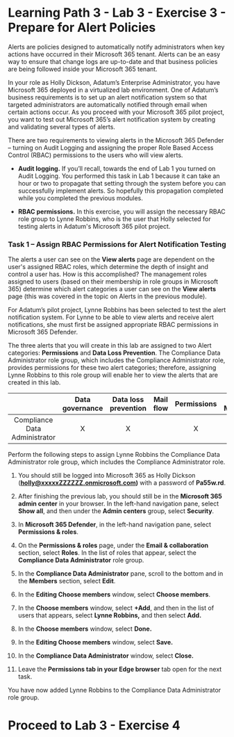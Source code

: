 # Learning Path 3 - Lab 3 - Exercise 3 - Prepare for Alert Policies

Alerts are policies designed to automatically notify administrators when key actions have occurred in their Microsoft 365 tenant. Alerts can be an easy way to ensure that change logs are up-to-date and that business policies are being followed inside your Microsoft 365 tenant.

In your role as Holly Dickson, Adatum’s Enterprise Administrator, you have Microsoft 365 deployed in a virtualized lab environment. One of Adatum’s business requirements is to set up an alert notification system so that targeted administrators are automatically notified through email when certain actions occur. As you proceed with your Microsoft 365 pilot project, you want to test out Microsoft 365’s alert notification system by creating and validating several types of alerts.

There are two requirements to viewing alerts in the Microsoft 365 Defender – turning on Audit Logging and assigning the proper Role Based Access Control (RBAC) permissions to the users who will view alerts. 

- **Audit logging.** If you’ll recall, towards the end of Lab 1 you turned on Audit Logging. You performed this task in Lab 1 because it can take an hour or two to propagate that setting through the system before you can successfully implement alerts. So hopefully this propagation completed while you completed the previous modules.

- **RBAC permissions.** In this exercise, you will assign the necessary RBAC role group to Lynne Robbins, who is the user that Holly selected for testing alerts in Adatum's Microsoft 365 pilot project. 

### Task 1 – Assign RBAC Permissions for Alert Notification Testing

The alerts a user can see on the **View alerts** page are dependent on the user's assigned RBAC roles, which determine the depth of insight and control a user has. How is this accomplished? The management roles assigned to users (based on their membership in role groups in Microsoft 365) determine which alert categories a user can see on the **View alerts** page (this was covered in the topic on Alerts in the previous module). 

For Adatum’s pilot project, Lynne Robbins has been selected to test the alert notification system. For Lynne to be able to view alerts and receive alert notifications, she must first be assigned appropriate RBAC permissions in Microsoft 365 Defender.

The three alerts that you will create in this lab are assigned to two Alert categories: **Permissions** and **Data Loss Prevention**. The Compliance Data Administrator role group, which includes the Compliance Administrator role, provides permissions for these two alert categories; therefore, assigning Lynne Robbins to this role group will enable her to view the alerts that are created in this lab.


|                               | **Data governance** | **Data loss prevention** | **Mail flow** | **Permissions** | **Threat Management** | **Others** |
|:-------------------------------:|:---------------------:|:--------------------------:|:---------------:|:-----------------:|:-----------------------:|:------------:|
| Compliance Data Administrator | X                   | X                        |               | X               |                       | X          |

Perform the following steps to assign Lynne Robbins the Compliance Data Administrator role group, which includes the Compliance Administrator role.

1. You should still be logged into Microsoft 365 as Holly Dickson (**holly@xxxxxZZZZZZ.onmicrosoft.com)** with a password of **Pa55w.rd**. 

2. After finishing the previous lab, you should still be in the **Microsoft 365 admin center** in your browser. In the left-hand navigation pane, select **Show all**, and then under the **Admin centers** group, select **Security**.

3. In **Microsoft 365 Defender**, in the left-hand navigation pane, select **Permissions & roles**.

4. On the **Permissions & roles** page, under the **Email & collaboration** section, select **Roles**. In the list of roles that appear, select the **Compliance Data Administrator** role group.

5. In the **Compliance Data Administrator** pane, scroll to the bottom and in the **Members** section, select **Edit**. 

6. In the **Editing Choose members** window, select **Choose members**. 

7. In the **Choose members** window, select **+Add**, and then in the list of users that appears, select **Lynne Robbins,** and then select **Add.**

8. In the **Choose members** window, select **Done.**

9. In the **Editing Choose members** window, select **Save.**

10. In the **Compliance Data Administrator** window, select **Close.**

11. Leave the **Permissions tab in your Edge browser** tab open for the next task.

You have now added Lynne Robbins to the Compliance Data Administrator role group.


# Proceed to Lab 3 - Exercise 4
